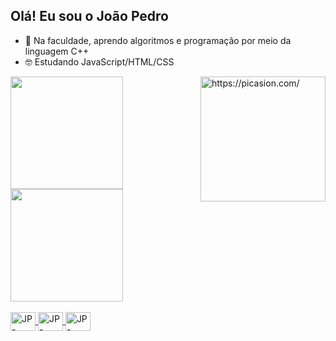 ## Olá! Eu sou o João Pedro
  
 - 🤖 Na faculdade, aprendo algoritmos e programação por meio da linguagem C++ 
 - 🤓 Estudando JavaScript/HTML/CSS

<img align="right" src="https://i.picasion.com/pic92/287cafeb7fae899dc74d6b5f56502a5e.gif" width="200" height="200" border="0" alt="https://picasion.com/"/>

  <div>
    <a href="https://github.com/JoaoPedroVieira1">
      <img height="180em" src="https://github-readme-stats.vercel.app/api?username=joaopedrovieira&show_icons=true&theme=dark&include_all_commits=true&count_private=true"/>
    <img height="180em" src="https://github-readme-stats.vercel.app/api/top-langs/?username=joaopedrovieira&layout=compact&langs_count=16&theme=dark"/>
  </div>
  
  <div style="display: inline_block"><br>
    <img align="center" alt="JP-HTML" height="30" width="40" src="https://cdn.jsdelivr.net/gh/devicons/devicon/icons/html5/html5-original.svg"/>
    <img align="center" alt="JP-HTML" height="30" width="40" src="https://cdn.jsdelivr.net/gh/devicons/devicon/icons/css3/css3-original.svg"/>
    <img align="center" alt="JP-HTML" height="30" width="40" src="https://cdn.jsdelivr.net/gh/devicons/devicon/icons/javascript/javascript-original.svg"/>
  </div>
